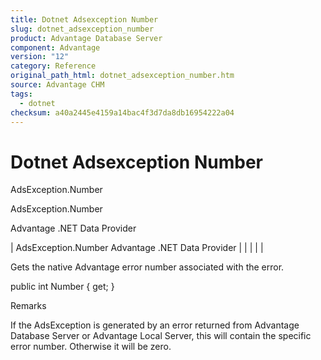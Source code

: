 ```yaml
---
title: Dotnet Adsexception Number
slug: dotnet_adsexception_number
product: Advantage Database Server
component: Advantage
version: "12"
category: Reference
original_path_html: dotnet_adsexception_number.htm
source: Advantage CHM
tags:
  - dotnet
checksum: a40a2445e4159a14bac4f3d7da8db16954222a04
---
```


# Dotnet Adsexception Number

AdsException.Number

AdsException.Number

Advantage .NET Data Provider

| AdsException.Number  Advantage .NET Data Provider |  |  |  |  |

Gets the native Advantage error number associated with the error.

public int Number { get; }

Remarks

If the AdsException is generated by an error returned from Advantage Database Server or Advantage Local Server, this will contain the specific error number. Otherwise it will be zero.
